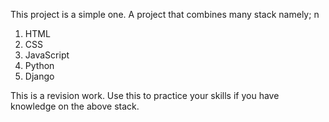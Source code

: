 This project is a simple one. A project that combines many stack namely;
n
1. HTML
2. CSS
3. JavaScript
4. Python
5. Django

This is a revision work. Use this to practice your skills
if you have knowledge on the above stack.
